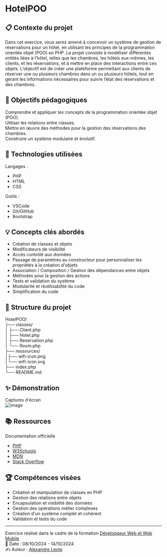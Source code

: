 

# HotelPOO
## 📋 Contexte du projet
Dans cet exercice, vous serez amené à concevoir un système de gestion de réservations pour un hôtel, en utilisant les principes de la programmation orientée objet (POO) en PHP. Le projet consiste à modéliser différentes entités liées à l’hôtel, telles que les chambres, les hôtels eux-mêmes, les clients, et les réservations, et à mettre en place des interactions entre ces objets. L’objectif est de créer une plateforme permettant aux clients de réserver une ou plusieurs chambres dans un ou plusieurs hôtels, tout en gérant les informations nécessaires pour suivre l’état des réservations et des chambres.

## 🎯 Objectifs pédagogiques
Comprendre et appliquer les concepts de la programmation orientée objet (POO).<br>
Utiliser les relations entre classes.<br>
Mettre en œuvre des méthodes pour la gestion des réservations des chambres.<br>
Construire un système modulaire et évolutif.<br>


## 🔧 Technologies utilisées
Langages :
- PHP 
- HTML
- CSS

Outils :
- VSCode
- Git/GitHub
- Bootstrap

## 💡 Concepts clés abordés

- Création de classes et objets
- Modificateurs de visibilité
- Accès contrôlé aux données
- Passage de paramètres au constructeur pour personnaliser les propriétés à la création d'objets
- Association / Composition / Gestion des dépendances entre objets
- Méthodes pour la gestion des actions
- Tests et validation du système
- Modularité et réutilisabilité du code
- Simplification du code
   
## 🚀 Structure du projet
HotelPOO/<br>
├── classes/ <br>
│ ├── Client.php <br> 
│ ├── Hotel.php  <br>
│ ├── Reservation.php  <br>
│ └── Room.php  <br>
├── ressources/  <br>
│├── wifi-icon.png  <br>
│└── wifi-icon.svg <br>
├── index.php<br>
└── README.md<br>

## ✨ Démonstration
Captures d'écran<br>
![image](https://github.com/user-attachments/assets/ef53934d-84fb-43ee-b4e6-9b1c02faeaea)

## 📚 Ressources
Documentation officielle
- [PHP](https://www.php.net/)
- [W3Schools](https://www.w3schools.com/)
- [MDN](https://developer.mozilla.org/fr/)
- [Stack Overflow](https://stackoverflow.com/)

## 🏆 Compétences visées
- Création et manipulation de classes en PHP
- Gestion des relations entre objets
- Encapsulation et visibilité des données
- Gestion des opérations métier complexes
- Création d'un système complet et cohérent
- Validation et tests du code
___
Exercice réalisé dans le cadre de la formation [Développeur Web et Web Mobile](https://elan-formation.fr/formation/19754)<br>
📅 Date : 08/10/2024 - 14/10/2024<br>
✍️ Auteur : [Alexandre Leote](https://github.com/alexandreleote)
